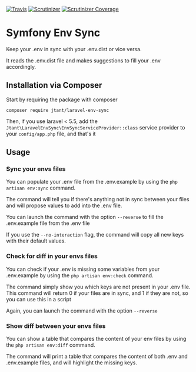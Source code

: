 [![Travis](https://img.shields.io/travis/JulienTant/Laravel-Env-Sync.svg?maxAge=3600)](https://travis-ci.org/JulienTant/Laravel-Env-Sync)
[![Scrutinizer](https://img.shields.io/scrutinizer/g/JulienTant/Laravel-Env-Sync.svg?maxAge=3600)](https://scrutinizer-ci.com/g/JulienTant/Laravel-Env-Sync/?branch=master)
[![Scrutinizer Coverage](https://img.shields.io/scrutinizer/coverage/g/JulienTant/Laravel-Env-Sync.svg?maxAge=3600)](https://scrutinizer-ci.com/g/JulienTant/Laravel-Env-Sync/?branch=master)

# Symfony Env Sync

Keep your .env in sync with your .env.dist or vice versa.

It reads the .env.dist file and makes suggestions to fill your .env accordingly. 

## Installation via Composer

Start by requiring the package with composer

```
composer require jtant/laravel-env-sync
```


Then, if you use laravel < 5.5,  add the `Jtant\LaravelEnvSync\EnvSyncServiceProvider::class` service provider to your `config/app.php` file, and that's it

## Usage

### Sync your envs files

You can populate your .env file from the .env.example by using the `php artisan env:sync` command.

The command will tell you if there's anything not in sync between your files and will propose values to add into the .env file.

You can launch the command with the option `--reverse` to fill the .env.example file from the .env file

If you use the `--no-interaction` flag, the command will copy all new keys with their default values.

### Check for diff in your envs files

You can check if your .env is missing some variables from your .env.example by using the `php artisan env:check` command.

The command simply show you which keys are not present in your .env file. This command will return 0 if your files are in sync, and 1 if they are not, so you can use this in a script

Again, you can launch the command with the option `--reverse`

### Show diff between your envs files

You can show a table that compares the content of your env files by using the `php artisan env:diff` command.

The command will print a table that compares the content of both .env and .env.example files, and will highlight the missing keys.
